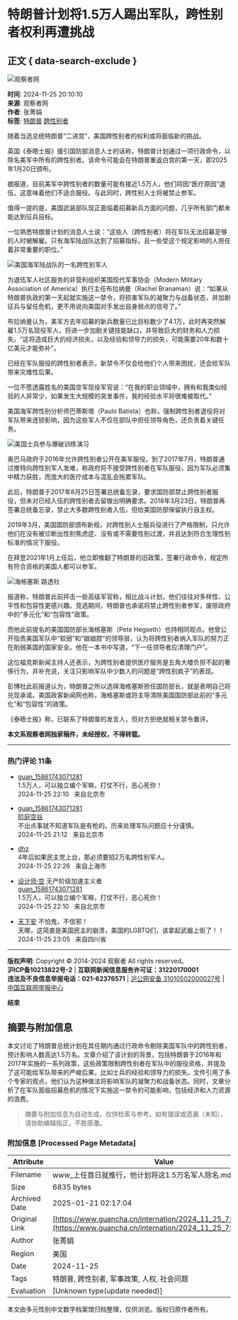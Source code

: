 # 特朗普计划将1.5万人踢出军队，跨性别者权利再遭挑战

## 正文 { data-search-exclude }


![观察者网](../images/mian-logo.png)

**时间**: 2024-11-25 20:10:10  
**来源**: 观察者网  
**作者**: 张菁娟  
**标签**: [特朗普](https://www.guancha.cn/api/search.htm?click=news&keyword=%E7%89%B9%E6%9C%97%E6%99%AE) [跨性别者](https://www.guancha.cn/api/search.htm?click=news&keyword=%E8%B7%A8%E6%80%A7%E5%88%AB%E8%80%85)  

随着当选总统特朗普“二进宫”，美国跨性别者的权利或将面临新的挑战。

英国《泰晤士报》援引国防部消息人士的话称，特朗普计划通过一项行政命令，以除名美军中所有的跨性别者。该命令可能会在特朗普重返白宫的第一天，即2025年1月20日颁布。

据报道，目前美军中跨性别者的数量可能有接近1.5万人，他们将因“医疗原因”退伍，这意味着他们不适合服役。与此同时，跨性别人士将被禁止参军。

值得一提的是，美国武装部队现正面临着招募新兵方面的问题，几乎所有部门都未能达到征兵目标。

一位熟悉特朗普计划的消息人士说：“这些人（跨性别者）将在军队无法招募足够的人时被解雇。只有海军陆战队达到了招募指标，且一些受这个规定影响的人担任着非常重要的职位。”

![美国海军陆战队的一名跨性别军人](https://i.guancha.cn/news/mainland/2024/11/25/20241125183635121.jpg)

为退伍军人社区服务的非营利组织美国现代军事协会（Modern Military Association of America）执行主任布拉纳曼（Rachel Branaman）说：“如果从特朗普执政的第一天起就实施这一禁令，将损害军队的凝聚力与战备状态，并加剧征兵与留任危机，更不用说向美国对手发出自身弱点的信号了。”

布拉纳曼认为，美军方去年招募的新兵数量已比目标数少了4.1万，此时再突然解雇1.5万名现役军人，将进一步加剧关键技能缺口，并导致巨大的财务和人力损失。“这将造成巨大的经济损失，以及经验和领导力的损失，可能需要20年和数十亿美元才能弥补”。

已经在军队服役的跨性别者表示，新禁令不仅会给他们个人带来困扰，还会给军队带来灾难性后果。

一位不愿透露姓名的美国空军现役军官说：“在我的职业领域中，拥有和我类似经验的人非常少，如果发生大规模的突发事件，我的经验水平将很难被取代。”

美国海军跨性别分析师巴蒂斯塔（Paulo Batista）也称，强制跨性别者退役将对军队带来连锁影响，因为这些军人不仅在部队中担任领导角色，还负责着关键任务。

![美国士兵参与爆破训练演习](https://i.guancha.cn/news/mainland/2024/11/25/20241125184235133.png)

奥巴马政府于2016年允许跨性别者公开在美军服役。到了2017年7月，特朗普通过推特向跨性别军人发难，称政府将不接受跨性别者在军队服役，因为军队必须集中精力获胜，而庞大的医疗成本与混乱会拖累军队。

此后，特朗普于2017年8月25日签署总统备忘录，要求国防部禁止跨性别者服役，但未对已经入伍的跨性别者去留做出明确要求。2018年3月23日，特朗普再签署总统备忘录，禁止大多数跨性别者入伍，但给美国防部保留执行自主权。

2019年3月，美国国防部颁布新规，对跨性别人士服兵役进行了严格限制，只允许他们在没有被诊断出性别焦虑症、没有或不需要性别过渡，并且达到符合生理性别标准的情况下服役。

在拜登2021年1月上任后，他立即推翻了特朗普的旧政策，签署行政命令，规定所有符合资格的美国人都可以参军。

![海格塞斯 路透社](https://i.guancha.cn/news/mainland/2024/11/25/20241125182616331.png)

报道称，特朗普此前抨击一些高级军官称，相比战斗计划，他们往往对多样性、公平性和包容性更感兴趣。竞选期间，特朗普也承诺将禁止跨性别者参军，废除政府中的“多元化”和“包容性”政策。

而他此前提名的美国国防部长海格塞斯（Pete Hegseth）也持相同观点。他曾公开指责美国军队中“软弱”和“娘娘腔”的领导层，认为将跨性别者纳入军队的努力正在削弱美国的国家安全。他在一本书中写道，“下一任领导者应清理门户”。

这位福克斯新闻主持人还表示，为跨性别者提供医疗服务是五角大楼负担不起的奢侈行为，并补充说，关注只影响军队中少数人的问题是“跨性别疯子”的表现。

彭博社此前报道认为，特朗普之所以选择海格塞斯担任国防部长，就是表明自己将兑现承诺。美国政客新闻网也称，海格塞斯或将主导清除美国国防部此前的“多元化”和“包容性”的政策。

《泰晤士报》称，已联系了特朗普的发言人，但对方拒绝就相关禁令置评。

**本文系观察者网独家稿件，未经授权，不得转载。**

---

### 热门评论 11条

- [guan_15861743071281](//user.guancha.cn/user/personal-homepage?uid=876383)  
  1.5万人，可以独立编个军嘛，打仗不行，恶心死你！  
  2024-11-25 22:10   来自北京市

- [guan_15861743071281](//user.guancha.cn/user/personal-homepage?uid=876383)  
  [阶庭空谷](//user.guancha.cn/user/personal-homepage?uid=24616)  
  不出点事就不知道军队是有枪的。历来处理军队问题应十分谨慎。  
  2024-11-25 21:12   来自北京市

- [dhz](//user.guancha.cn/user/personal-homepage?uid=30236)  
  4年后如果民主党上台，那必须要招2万名跨性别军人。  
  2024-11-25 22:26   来自上海市

- [设计师·空](//user.guancha.cn/user/personal-homepage?uid=216012) 无产阶级加速主义者  
  [guan_15861743071281](//user.guancha.cn/user/personal-homepage?uid=876383)  
  1.5万人，可以独立编个军嘛，打仗不行，恶心死你！  
  2024-11-25 22:10   来自北京市

- [天下安](//user.guancha.cn/user/personal-homepage?uid=46416) 不怕鬼，不信邪！  
  天哪，这简直是美国民主的崩溃，美国的LGBTQ们，该拿起武器上街了！！  
  2024-11-25 23:05   来自四川省

---

**版权声明**: Copyright © 2014-2024 观察者 All rights reserved。  
**沪ICP备10213822号-2** | **互联网新闻信息服务许可证：31220170001**  
**违法及不良信息举报电话：021-62376571** | [沪公网安备 31010502000027号](http://www.beian.gov.cn/portal/registerSystemInfo?recordcode=31010502000027) | [中国互联网举报中心](http://www.12377.cn/) 

**结束**
<!-- tcd_original_link https://www.guancha.cn/internation/2024_11_25_756693.shtml -->


## 摘要与附加信息

<!-- tcd_abstract -->
本文讨论了特朗普总统计划在其任期内通过行政命令剔除美国军队中的跨性别者，预计影响人数高达1.5万名。文章介绍了该计划的背景，包括特朗普于2016年和2017年实施的一系列政策，这些政策限制跨性别者在军队中的服役资格，并提及了这可能给军队带来的严峻后果，比如士兵的经验和领导力的损失。文件引用了多个专家的观点，他们认为这种做法将影响军队的凝聚力和战备状态。同时，文章分析了在军队面临招募危机的情况下实施这一禁令的可能影响，包括经济和人力资源的浪费。
<!-- tcd_abstract_end -->

> 摘要与附加信息为自动生成，仅供检索与参考。如有错误或遗漏（未知），请协助编辑指正，不胜感激。

### 附加信息 [Processed Page Metadata]

| Attribute       | Value                                  |
|-----------------|----------------------------------------|
| Filename        | www_上任首日就推行，他计划将这1.5万名军人除名.md                             |
| Size            | 6835 bytes                           |
| Archived Date   | 2025-01-21 02:17:04                             |
| Original Link   | [https://www.guancha.cn/internation/2024_11_25_756693.shtml](https://www.guancha.cn/internation/2024_11_25_756693.shtml)                       |
| Author          | 张菁娟                               |
| Region          | 美国                               |
| Date            | 2024-11-25                                 |
| Tags            | 特朗普, 跨性别者, 军事政策, 人权, 社会问题                                 |
| Evaluation            | [Unknown type(update needed)]                                 |
<!-- tcd_table_end -->

本文由多元性别中文数字档案馆归档整理，仅供浏览。版权归原作者所有。
